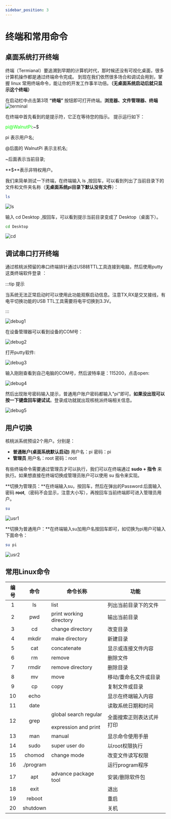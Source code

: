 ```yaml
---
sidebar_position: 3
---
```


# 终端和常用命令

## 桌面系统打开终端
终端（Termianal）要追溯到早期的计算机时代，那时候还没有可视化桌面，很多计算机操作都是通过终端命令完成。 到现在我们依然很多场合和调试会用到，掌握 linux 常用终端命令，能让你的开发工作事半功倍。**（无桌面系统启动后就只显示这个终端）**

在启动栏中点击第3项 **“终端”** 按钮即可打开终端。**浏览器、文件管理器、终端**
![terminal](./img/terminal/terminal.png)

在终端中首先看到的是提示符，它正在等待您的指示。 提示运行如下：

<font color='#06fe00'>pi@WalnutPi</font>:~$

pi 表示用户名; 

@后面的 WalnutPi 表示主机名; 

~后面表示当前目录; 

**$**表示非特权用户。

我们来简单测试一下终端，在终端输入 ls ,按回车，可以看到列出了当前目录下的文件和文件夹名称（**无桌面系统pi目录下默认没有文件**）：
```bash
ls
```
![ls](./img/terminal/ls.png)

输入 cd Desktop ,按回车，可以看到提示当前目录变成了 Desktop（桌面下）。
```bash
cd Desktop
```
![cd](./img/terminal/cd.png)

## 调试串口打开终端

通过核桃派预留的串口终端排针通过USB转TTL工具连接到电脑，然后使用putty这类终端软件登录 ：

:::tip 提示

当系统无法正常启动时可以使用此功能观察启动信息。注意TX,RX是交叉接线，有电平切换功能的USB TTL工具需要将电平切换到3.3V。

:::

![debug1](./img/terminal/debug1.png)

在设备管理器可以看到设备的COM号：

![debug2](./img/terminal/debug2.png)

打开putty软件:

![debug3](./img/terminal/debug3.png)

输入刚刚查看到自己电脑的COM号，然后波特率是：115200，点击open:

![debug4](./img/terminal/debug4.png)

然后出现账号密码输入提示，普通用户账户密码都输入"pi"即可。**如果没出现可以按一下键盘回车键试试**。登录成功就就出现核桃派终端相关信息。

![debug5](./img/terminal/debug5.png)

## 用户切换
核桃派系统预设2个用户。分别是：
- **普通账户(桌面系统默认启动)** 用户名：pi 密码：pi
- **管理员** 用户名：root 密码：root

有些终端命令需要通过管理员才可以执行，我们可以在终端通过 **sudo + 指令** 来执行。如果想直接在终端切换成管理员账户可以使用 su 指令来实现。

**切换为管理员：**在终端输入su，按回车，然后在弹出的Password:后面输入密码 **root**,（密码不会显示，注意大小写），再按回车当前终端即可进入管理员用户。
```bash
su
```
![usr1](./img/terminal/usr1.png)

**切换为普通用户：**在终端输入su加用户名按回车即可，如切换为pi用户可输入下面命令：
```bash
su pi
```
![usr2](./img/terminal/usr2.png)

## 常用Linux命令

|  编号 | 命令 | 命令长称 | 功能 |  
|  :---:  | :---:  | ---  | ---  |
| 1  | ls | list | 列出当前目录下的文件 |
| 2  | pwd | print working directory | 输出当前目录 |
| 3  | cd | change directory | 改变目录 |
| 4  | mkdir | make directory | 新建目录 |
| 5  | cat | concatenate | 显示或连接文件内容 |
| 6  | rm | remove | 删除文件 |
| 7  | rmdir | remove directory | 删除目录 |
| 8  | mv | move | 移动/重命名文件或目录 |
| 9  | cp | copy | 复制文件或目录 |
| 10  | echo |   | 显示在终端输入内容 |
| 11  | date |  | 读取系统日期和时间 |
| 12  | grep | global search regular <br></br> expression and print | 全面搜索正则表达式并打印 |
| 13  | man | manual  | 显示命令使用手册 |
| 14  | sudo | super user do | 以root权限执行 |
| 15  | chomod | change mode | 改变文件读写权限 |
| 16  | ./program |   | 运行program程序 |
| 17  | apt | advance package tool | 安装/删除软件包 |
| 18  | exit |  | 退出 |
| 19  | reboot |   | 重启 |
| 20 | shutdown |  | 关机 |